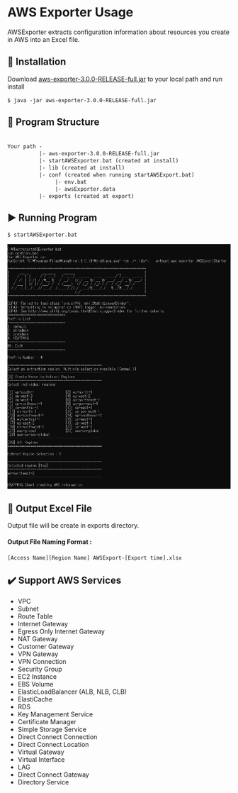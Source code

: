 AWS Exporter Usage
=============

AWSExporter extracts configuration information about resources you create in AWS into an Excel file.

:wrench: Installation
-------------

Download [aws-exporter-3.0.0-RELEASE-full.jar](https://github.com/anthunt/aws-exporter/releases/download/3.0.0-RELEASE/aws-exporter-3.0.0-RELEASE-full.jar) to your local path and run install
```
$ java -jar aws-exporter-3.0.0-RELEASE-full.jar
```

:file_folder: Program Structure
-------------
<pre><code>
Your path -
          |- aws-exporter-3.0.0-RELEASE-full.jar
          |- startAWSExporter.bat (created at install)
          |- lib (created at install)
          |- conf (created when running startAWSExport.bat)
               |- env.bat
               |- awsExporter.data
          |- exports (created at export)
</code></pre>

:arrow_forward: Running Program
-------------

```
$ startAWSExporter.bat
```

<p align="center">
  <img src="https://github.com/anthunt/aws-exporter/blob/3.x/running.png?raw=true">
</p>

:pencil: Output Excel File
-------------
Output file will be create in exports directory.
#### Output File Naming Format : 
```
[Access Name][Region Name] AWSExport-[Export time].xlsx
```

:heavy_check_mark: Support AWS Services
-------------

+ VPC
+ Subnet
+ Route Table
+ Internet Gateway
+ Egress Only Internet Gateway
+ NAT Gateway
+ Customer Gateway
+ VPN Gateway
+ VPN Connection
+ Security Group
+ EC2 Instance
+ EBS Volume
+ ElasticLoadBalancer (ALB, NLB, CLB)
+ ElastiCache
+ RDS
+ Key Management Service
+ Certificate Manager
+ Simple Storage Service
+ Direct Connect Connection
+ Direct Connect Location
+ Virtual Gateway
+ Virtual Interface
+ LAG
+ Direct Connect Gateway
+ Directory Service
